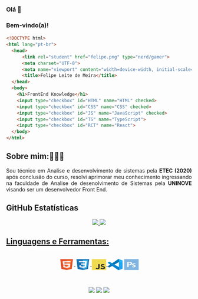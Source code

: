 ### Olá 👋

### Bem-vindo(a)!

```HTML
<!DOCTYPE html>
<html lang="pt-br">
  <head>
      <link rel="student" href="felipe.png" type="nerd/gamer">
      <meta charset="UTF-8">
      <meta name="viewport" content="width=device-width, initial-scale=1.0">
      <title>Felipe Leite de Meira</title>
  </head>
  <body>
    <h1>FrontEnd Knowledge</h1>
    <input type="checkbox" id="HTML" name="HTML" checked>
    <input type="checkbox" id="CSS" name="CSS" checked>
    <input type="checkbox" id="JS" name="JavaScript" checked>
    <input type="checkbox" id="TS" name="TypeScript">
    <input type="checkbox" id="RCT" name="React">
  </body>
</html>
```
## Sobre mim:👩🏼‍💻
<p><div align='justify'>

  Sou técnico em Analise e desenvolvimento de sistemas pela <strong>ETEC (2020)</strong> após conclusão do curso, resolvi aprimorar meu conhecimento ingressando na faculdade de Analise de desenolvimento de Sistemas pela <strong>UNINOVE</strong> visando ser um desenvolvedor Front End.
<br></div></p>

## GitHub Estatísticas
<div align="center">
  <a href="https://github.com/">
  <img height="160em" src="https://github-readme-stats.vercel.app/api?username=7FelipeLeite&show_icons=true&theme=dark&include_all_commits=true&count_private=true">
  <img height="160em" src="https://github-readme-stats.vercel.app/api/top-langs/?username=7FelipeLeite&layout=compact&langs_count=7&theme=dark">
</div>

## Linguagens e Ferramentas:
<div style="display: inline_block" align="center"><br>
  <a href="https://github.com/7FelipeLeite/html-css">
  <img align="center" alt="felipe-HTML" height="30" width="40" src="https://raw.githubusercontent.com/devicons/devicon/master/icons/html5/html5-original.svg">
  </a>
  <a href="https://github.com/7FelipeLeite/html-css">
  <img align="center" alt="felipe-CSS" height="30" width="40" src="https://raw.githubusercontent.com/devicons/devicon/master/icons/css3/css3-original.svg">
  </a>
  <a href="https://github.com/7FelipeLeite/curso-js">
  <img align="center" alt="felipe-JS" height="30" width="40" src="https://raw.githubusercontent.com/devicons/devicon/master/icons/javascript/javascript-original.svg">
  </a>
  <img align="center" alt="felipe-JS" height="30" width="40" src="https://github.com/devicons/devicon/blob/master/icons/vscode/vscode-original.svg">
  <img align="center" alt="felipe-PS" height="30" width="40" src="https://github.com/devicons/devicon/blob/master/icons/photoshop/photoshop-plain.svg">
  </div>
  

##
<div style="display: inline_block" align="center"><br>
  <a href ="mailto:felipeleitectt@gmail.com"><img src="https://img.shields.io/badge/Gmail-D14836?style=for-the-badge&logo=gmail&logoColor=white" target="_blank"></a>
  <a href="https://www.linkedin.com/in/felipe-leite-247582278/" target="_blank"><img src="https://img.shields.io/badge/-LinkedIn-%230077B5?style=for-the-badge&logo=linkedin&logoColor=white" target="_blank"></a>
  <a href="felipeleitectt@hotmail.com" target="_blank"><img src="https://img.shields.io/badge/Microsoft_Outlook-0078D4?style=for-the-badge&logo=microsoft-outlook&logoColor=white" target="_blank"></a> 
</div
